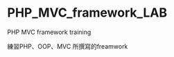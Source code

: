 PHP_MVC_framework_LAB
=====================

PHP MVC framework training

練習PHP、OOP、MVC 所撰寫的freamwork
